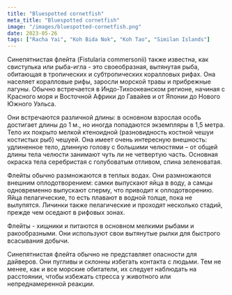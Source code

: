 ```yaml
---
title: "Bluespotted сornetfish"
meta_title: "Bluespotted сornetfish"
image: "/images/bluespotted-сornetfish.png"
date: 2023-05-26
tags: ["Racha Yai", "Koh Bida Nok", "Koh Tao", "Similan Islands"]
---
```



Синепятнистая флейта (Fistularia commersonii) также известна, как свистулька или рыба-игла - это своеобразная, вытянутая рыба, обитающая в тропических и субтропических коралловых рифах. Она населяет коралловые рифы, заросли морской травы и прибрежные лагуны. Обычно встречается в Индо-Тихоокеанском регионе, начиная с Красного моря и Восточной Африки до Гавайев и от Японии до Нового Южного Уэльса.

Они встречаются различной длины: в основном взрослая особь достигает длины до 1 м., но иногда попадаются экземпляры в 1,5 метра. Тело их покрыто мелкой ктеноидной (разновидность костной чешуи костистых рыб) чешуей. Она имеет очень интересную внешность: удлиненное тело, длинную голову с большими челюстями – от общей длины тела челюсти занимают чуть ли не четвертую часть. Основная окраска тела серебристая с голубоватым отливом, спина зеленоватая.

Флейты обычно размножаются в теплых водах. Они размножаются внешним оплодотворением: самки выпускают яйца в воду, а самцы одновременно выпускают сперму, что приводит к оплодотворению. Яйца пелагические, то есть плавают в водной толще, пока не вылупятся. Личинки также пелагические и проходят несколько стадий, прежде чем оседают в рифовых зонах.

Флейты - хищники и питаются в основном мелкими рыбами и ракообразными. Они используют свои вытянутые рылки для быстрого всасывания добычи.

Синепятнистая флейта обычно не представляет опасности для дайверов. Они пугливы и склонны избегать контакта с людьми. Тем не менее, как и все морские обитатели, их следует наблюдать на расстоянии, чтобы избежать стресса у животного или непреднамеренной реакции.

